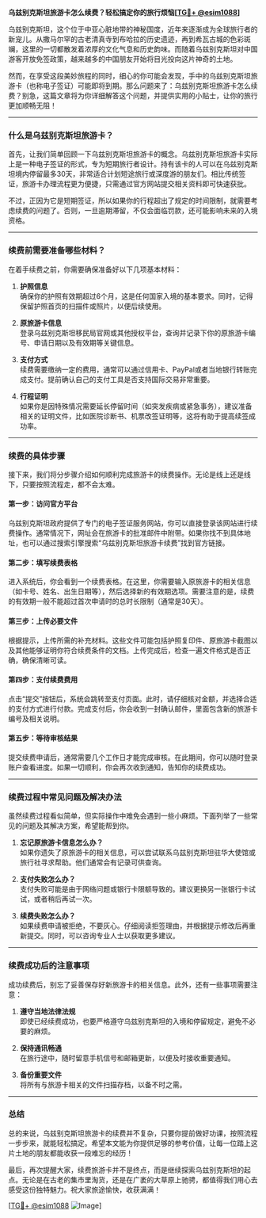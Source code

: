 **乌兹别克斯坦旅游卡怎么续费？轻松搞定你的旅行烦恼[[TG💪+ @esim1088](https://t.me/s/esim1088)]**

乌兹别克斯坦，这个位于中亚心脏地带的神秘国度，近年来逐渐成为全球旅行者的新宠儿。从撒马尔罕的古老清真寺到布哈拉的历史遗迹，再到希瓦古城的色彩斑斓，这里的一切都散发着浓厚的文化气息和历史韵味。而随着乌兹别克斯坦对中国游客开放免签政策，越来越多的中国朋友开始将目光投向这片神奇的土地。

然而，在享受这段美妙旅程的同时，细心的你可能会发现，手中的乌兹别克斯坦旅游卡（也称电子签证）可能即将到期。那么问题来了：乌兹别克斯坦旅游卡怎么续费？别急，这篇文章将为你详细解答这个问题，并提供实用的小贴士，让你的旅行更加顺畅无阻！

---

### **什么是乌兹别克斯坦旅游卡？**

首先，让我们简单回顾一下乌兹别克斯坦旅游卡的概念。乌兹别克斯坦旅游卡实际上是一种电子签证的形式，专为短期旅行者设计。持有该卡的人可以在乌兹别克斯坦境内停留最多30天，非常适合计划短途旅行或深度游的朋友们。相比传统签证，旅游卡办理流程更为便捷，只需通过官方网站提交相关资料即可快速获批。

不过，正因为它是短期签证，所以如果你的行程超出了规定的时间限制，就需要考虑续费的问题了。否则，一旦逾期滞留，不仅会面临罚款，还可能影响未来的入境资格。

---

### **续费前需要准备哪些材料？**

在着手续费之前，你需要确保准备好以下几项基本材料：

1. **护照信息**  
   确保你的护照有效期超过6个月，这是任何国家入境的基本要求。同时，记得保留护照首页的扫描件或照片，以便后续使用。

2. **原旅游卡信息**  
   登录乌兹别克斯坦移民局官网或其他授权平台，查询并记录下你的原旅游卡编号、申请日期以及有效期等关键信息。

3. **支付方式**  
   续费需要缴纳一定的费用，通常可以通过信用卡、PayPal或者当地银行转账完成支付。提前确认自己的支付工具是否支持国际交易非常重要。

4. **行程证明**  
   如果你是因特殊情况需要延长停留时间（如突发疾病或紧急事务），建议准备相关的证明文件，比如医院诊断书、机票改签证明等，这将有助于提高续签成功率。

---

### **续费的具体步骤**

接下来，我们将分步骤介绍如何顺利完成旅游卡的续费操作。无论是线上还是线下，只要按照流程走，都不会太难。

#### **第一步：访问官方平台**
乌兹别克斯坦政府提供了专门的电子签证服务网站，你可以直接登录该网站进行续费操作。通常情况下，网址会在旅游卡的批准邮件中附带。如果你找不到具体地址，也可以通过搜索引擎搜索“乌兹别克斯坦旅游卡续费”找到官方链接。

#### **第二步：填写续费表格**
进入系统后，你会看到一个续费表格。在这里，你需要输入原旅游卡的相关信息（如卡号、姓名、出生日期等），然后选择新的有效期选项。需要注意的是，续费的有效期一般不能超过首次申请时的总时长限制（通常是30天）。

#### **第三步：上传必要文件**
根据提示，上传所需的补充材料。这些文件可能包括护照复印件、原旅游卡截图以及其他能够证明你符合续费条件的文档。上传完成后，检查一遍文件格式是否正确，确保清晰可读。

#### **第四步：支付续费费用**
点击“提交”按钮后，系统会跳转至支付页面。此时，请仔细核对金额，并选择合适的支付方式进行付款。完成支付后，你会收到一封确认邮件，里面包含新的旅游卡编号及相关说明。

#### **第五步：等待审核结果**
提交续费申请后，通常需要几个工作日才能完成审核。在此期间，你可以随时登录账户查看进度。如果一切顺利，你会再次收到通知，告知你的续费成功。

---

### **续费过程中常见问题及解决办法**

虽然续费过程看似简单，但实际操作中难免会遇到一些小麻烦。下面列举了一些常见的问题及其解决方案，希望能帮到你。

1. **忘记原旅游卡信息怎么办？**  
   如果你遗失了原旅游卡的相关信息，可以尝试联系乌兹别克斯坦驻华大使馆或旅行社寻求帮助。他们通常会有记录可供查询。

2. **支付失败怎么办？**  
   支付失败可能是由于网络问题或银行卡限额导致的。建议更换另一张银行卡试试，或者稍后再试一次。

3. **续费失败怎么办？**  
   如果续费申请被拒绝，不要灰心。仔细阅读拒签理由，并根据提示修改后再重新提交。同时，可以咨询专业人士以获取更多建议。

---

### **续费成功后的注意事项**

成功续费后，别忘了妥善保存好新旅游卡的相关信息。此外，还有一些事项需要注意：

1. **遵守当地法律法规**  
   即使已经续费成功，也要严格遵守乌兹别克斯坦的入境和停留规定，避免不必要的麻烦。

2. **保持通讯畅通**  
   在旅行途中，随时留意手机信号和邮箱更新，以便及时接收重要通知。

3. **备份重要文件**  
   将所有与旅游卡相关的文件扫描存档，以备不时之需。

---

### **总结**

总的来说，乌兹别克斯坦旅游卡的续费并不复杂，只要你提前做好功课，按照流程一步步来，就能轻松搞定。希望本文能为你提供足够的参考价值，让每一位踏上这片土地的朋友都能收获一段难忘的经历！

最后，再次提醒大家，续费旅游卡并不是终点，而是继续探索乌兹别克斯坦的起点。无论是在古老的集市里淘货，还是在广袤的大草原上驰骋，都值得我们用心去感受这份独特魅力。祝大家旅途愉快，收获满满！

[[TG💪+ @esim1088](https://t.me/s/esim1088) ![Image](https://i.postimg.cc/4NQfJmqS/Snipaste-2025-05-13-00-14-12.png)]